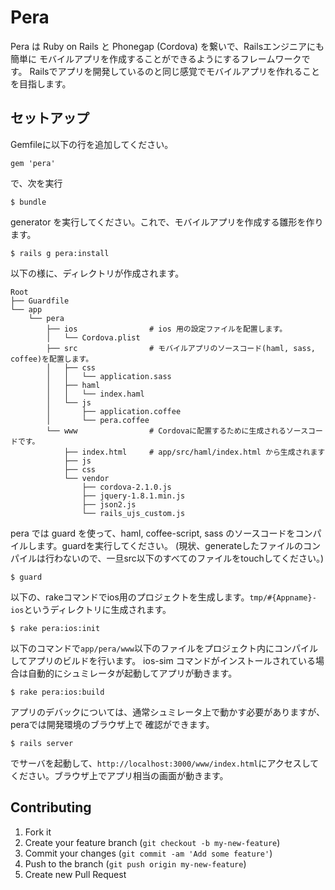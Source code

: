 # Pera

Pera は Ruby on Rails と Phonegap (Cordova) を繋いで、Railsエンジニアにも簡単に
モバイルアプリを作成することができるようにするフレームワークです。
Railsでアプリを開発しているのと同じ感覚でモバイルアプリを作れることを目指します。

## セットアップ

Gemfileに以下の行を追加してください。

    gem 'pera'

で、次を実行

    $ bundle

generator を実行してください。これで、モバイルアプリを作成する雛形を作ります。

    $ rails g pera:install

以下の様に、ディレクトリが作成されます。


````
Root
├── Guardfile
└── app
    └── pera
        ├── ios                # ios 用の設定ファイルを配置します。
        │   └── Cordova.plist
        ├── src                # モバイルアプリのソースコード(haml, sass, coffee)を配置します。
        │   ├── css
        │   │   └── application.sass
        │   ├── haml
        │   │   └── index.haml
        │   └── js
        │       ├── application.coffee
        │       └── pera.coffee
        └── www                # Cordovaに配置するために生成されるソースコードです。
            ├── index.html     # app/src/haml/index.html から生成されます
            ├── js
            ├── css
            └── vendor
                ├── cordova-2.1.0.js
                ├── jquery-1.8.1.min.js
                ├── json2.js
                └── rails_ujs_custom.js
````


pera では guard を使って、haml, coffee-script, sass のソースコードをコンパイルします。guardを実行してください。
(現状、generateしたファイルのコンパイルは行わないので、一旦src以下のすべてのファイルをtouchしてください。)

    $ guard

以下の、rakeコマンドでios用のプロジェクトを生成します。`tmp/#{Appname}-ios`というディレクトリに生成されます。

    $ rake pera:ios:init

以下のコマンドで`app/pera/www`以下のファイルをプロジェクト内にコンパイルしてアプリのビルドを行います。
ios-sim コマンドがインストールされている場合は自動的にシュミレータが起動してアプリが動きます。

    $ rake pera:ios:build

アプリのデバックについては、通常シュミレータ上で動かす必要がありますが、peraでは開発環境のブラウザ上で
確認ができます。

    $ rails server 

でサーバを起動して、`http://localhost:3000/www/index.html`にアクセスしてください。ブラウザ上でアプリ相当の画面が動きます。

## Contributing

1. Fork it
2. Create your feature branch (`git checkout -b my-new-feature`)
3. Commit your changes (`git commit -am 'Add some feature'`)
4. Push to the branch (`git push origin my-new-feature`)
5. Create new Pull Request

